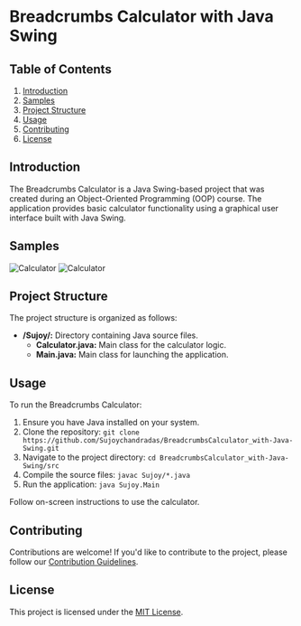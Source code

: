 # Breadcrumbs Calculator with Java Swing

## Table of Contents

1. [Introduction](#introduction)
2. [Samples](#samples)
3. [Project Structure](#project-structure)
4. [Usage](#usage)
5. [Contributing](#contributing)
6. [License](#license)

## Introduction<a name="introduction"></a>

The Breadcrumbs Calculator is a Java Swing-based project that was created during an Object-Oriented Programming (OOP) course. The application provides basic calculator functionality using a graphical user interface built with Java Swing.

## Samples<a name="samples"></a>
<img src="https://drive.google.com/uc?export=view&id=1Sedr-5LTMAesLcEMhgUeuVyHb3Sd7e2l" alt="Calculator">
<img src="https://drive.google.com/uc?export=view&id=1f4xEOQen7EtQSOIGvwRGE-8yqIl3UJ5J" alt="Calculator">

## Project Structure<a name="project-structure"></a>

The project structure is organized as follows:

- **/Sujoy/:** Directory containing Java source files.
  - **Calculator.java:** Main class for the calculator logic.
  - **Main.java:** Main class for launching the application.

## Usage<a name="usage"></a>

To run the Breadcrumbs Calculator:

1. Ensure you have Java installed on your system.
2. Clone the repository: `git clone https://github.com/Sujoychandradas/BreadcrumbsCalculator_with-Java-Swing.git`
3. Navigate to the project directory: `cd BreadcrumbsCalculator_with-Java-Swing/src`
4. Compile the source files: `javac Sujoy/*.java`
5. Run the application: `java Sujoy.Main`

Follow on-screen instructions to use the calculator.

## Contributing<a name="contributing"></a>

Contributions are welcome! If you'd like to contribute to the project, please follow our [Contribution Guidelines](CONTRIBUTING.md).

## License<a name="license"></a>

This project is licensed under the [MIT License](LICENSE).






